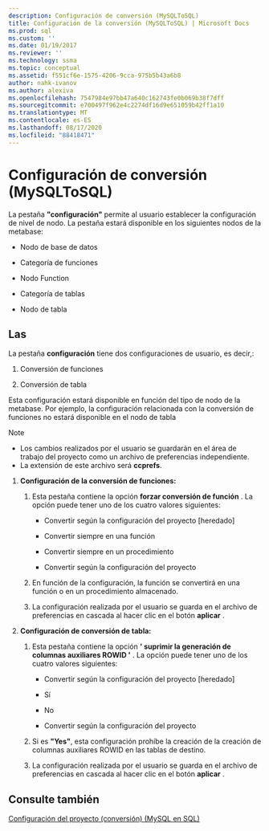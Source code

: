 ```yaml
---
description: Configuración de conversión (MySQLToSQL)
title: Configuración de la conversión (MySQLToSQL) | Microsoft Docs
ms.prod: sql
ms.custom: ''
ms.date: 01/19/2017
ms.reviewer: ''
ms.technology: ssma
ms.topic: conceptual
ms.assetid: f551cf6e-1575-4206-9cca-975b5b43a6b8
author: nahk-ivanov
ms.author: alexiva
ms.openlocfilehash: 7547984e97bb47a640c162743fe0b069b38f7dff
ms.sourcegitcommit: e700497f962e4c2274df16d9e651059b42ff1a10
ms.translationtype: MT
ms.contentlocale: es-ES
ms.lasthandoff: 08/17/2020
ms.locfileid: "88418471"
---
```

# <a name="conversion-settings-mysqltosql"></a>Configuración de conversión (MySQLToSQL)
La pestaña **"configuración"** permite al usuario establecer la configuración de nivel de nodo. La pestaña estará disponible en los siguientes nodos de la metabase:  
  
-   Nodo de base de datos  
  
-   Categoría de funciones  
  
-   Nodo Function  
  
-   Categoría de tablas  
  
-   Nodo de tabla  
  
## <a name="specifications"></a>Las  
La pestaña **configuración** tiene dos configuraciones de usuario, es decir,:  
  
1.  Conversión de funciones  
  
2.  Conversión de tabla  
  
Esta configuración estará disponible en función del tipo de nodo de la metabase. Por ejemplo, la configuración relacionada con la conversión de funciones no estará disponible en el nodo de tabla  
  
> [!NOTE]  
> -   Los cambios realizados por el usuario se guardarán en el área de trabajo del proyecto como un archivo de preferencias independiente.  
> -   La extensión de este archivo será **ccprefs**.  
  
1.  **Configuración de la conversión de funciones:**  
  
    1.  Esta pestaña contiene la opción **forzar conversión de función** . La opción puede tener uno de los cuatro valores siguientes:  
  
        -   Convertir según la configuración del proyecto [heredado]  
  
        -   Convertir siempre en una función  
  
        -   Convertir siempre en un procedimiento  
  
        -   Convertir según la configuración del proyecto  
  
    2.  En función de la configuración, la función se convertirá en una función o en un procedimiento almacenado.  
  
    3.  La configuración realizada por el usuario se guarda en el archivo de preferencias en cascada al hacer clic en el botón **aplicar** .  
  
2.  **Configuración de conversión de tabla:**  
  
    1.  Esta pestaña contiene la opción **' suprimir la generación de columnas auxiliares ROWID '** . La opción puede tener uno de los cuatro valores siguientes:  
  
        -   Convertir según la configuración del proyecto [heredado]  
  
        -   Sí  
  
        -   No  
  
        -   Convertir según la configuración del proyecto  
  
    2.  Si es **"Yes"**, esta configuración prohíbe la creación de la creación de columnas auxiliares ROWID en las tablas de destino.  
  
    3.  La configuración realizada por el usuario se guarda en el archivo de preferencias en cascada al hacer clic en el botón **aplicar** .  
  
## <a name="see-also"></a>Consulte también  
[Configuración del proyecto (conversión) (MySQL en SQL)](https://msdn.microsoft.com/7ad5fe44-6445-4ba8-a457-5af792631f11)  
  
